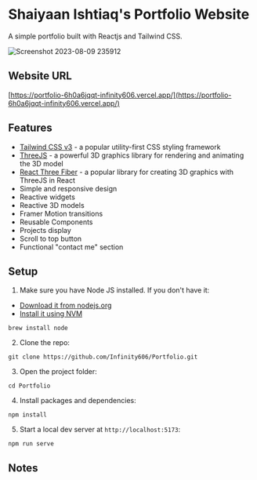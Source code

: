 # Shaiyaan Ishtiaq's Portfolio Website

A simple portfolio built with Reactjs and Tailwind CSS.

![Screenshot 2023-08-09 235912](https://github.com/Infinity606/Portfolio/assets/57471042/57f0adcf-7b3d-4f66-9899-85d56753400f)

## Website URL

[https://portfolio-6h0a6jqqt-infinity606.vercel.app/](https://portfolio-6h0a6jqqt-infinity606.vercel.app/)

## Features

-   [Tailwind CSS v3](https://tailwindcss.com) - a popular utility-first CSS styling framework
-   [ThreeJS](https://threejs.org/) - a powerful 3D graphics library for rendering and animating the 3D model
-   [React Three Fiber](https://docs.pmnd.rs/react-three-fiber/getting-started/introduction) - a popular library for creating 3D graphics with ThreeJS in React
-   Simple and responsive design
-   Reactive widgets
-   Reactive 3D models
-   Framer Motion transitions
-   Reusable Components
-   Projects display
-   Scroll to top button
-   Functional "contact me" section 


## Setup

1. Make sure you have Node JS installed. If you don't have it:

-   [Download it from nodejs.org](https://nodejs.org)
-   [Install it using NVM ](https://github.com/nvm-sh/nvm)

```
brew install node
```

2. Clone the repo:

```
git clone https://github.com/Infinity606/Portfolio.git
```

3. Open the project folder:

```
cd Portfolio
```

4. Install packages and dependencies:

```
npm install
```

5. Start a local dev server at `http://localhost:5173`:

```
npm run serve
```

## Notes
